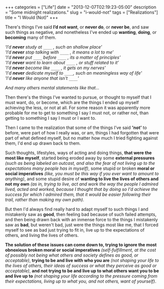 +++
categories = ["Life"]
date = "2013-12-07T02:19:23-05:00"
description = "Some midnight realizations."
slug = "i-would-not"
tags = ["Realizations"]
title = "I Would (Not)"
+++

There's things I’ve said **I’d not want**, or **never do**, or **never be**, and saw such things as negative, and nonetheless I've ended up **wanting**, **doing**, or **becoming** many of them.

_‘I’d **never** study at `____` , such an shallow place’_  
_'I’d **never** stop talking with `____` , it means a lot to me’_  
_'I’d **never** put `____` before `____` , its a matter of principles’_  
_'I’d **never** want to learn about `____` , or stuff related to it’_  
_'I’d **never** become like `____` , it gets on my nerves'_  
_'I'd **never** dedicate myself to `____`, such an meaningless way of life'_  
_'I'd **never** like anyone that isn't `____`'_

*And many others mental statements like that...*  

Then there's the things I’ve wanted to pursue, or thought to myself that I must want, do, or become, which are the things I ended up myself achieving the less, or not at all. For some reason it was apparently more probable for me to get to something I say I must not, or rather not, than getting to something I say I must or I want to.

Then I came to the realization that some of the things I’ve said **'not’** to before, were part of how I really was, or am, things I had forgotten that were part of what defined myself, but no matter how much I tried fighting against them, I'd end up drawn back to them.

Such thoughts, lifestyles, ways of acting and doing things, **that were the most like myself**, started being eroded away by some **external pressures** *(such as being labeled an outcast, and also the fear of not living up to the expectations many people has in myself)*, some stupid or broken **moral or social imperatives** *(like, you must be this way if you ever want to amount to anything)*, and some stupid desire of **wanting to live the lives of others and not my own** *(as in, trying to live, act and work the way the people I admired lived, acted and worked, because I thought that by doing so I'd achieve the success for which I admired them, that it would be easier following their trail, rather than making my own path)*.

But then I'd always find really hard to adapt myself to such things I and mistakenly saw as **good**, then feeling bad because of such failed attempts, and then being drawn back with an inmense force to the things I mistakenly saw as **bad**, but weren't bad, just were the things most like me, that I forced myself to see as bad just trying to fit in, live up to the expectations of others, and living the lives of others.

**The solution of these issues can come down to, trying to ignore the most obnoxious broken moral or social imperatives** *(self-fulfillment, at the cost of possibly not being what others and society defines as good, or acceptable)*, **trying to be and live with who you are** *(not shaping your life to the lives of others, their ideas of success or what they perceive as good or acceptable)*, **and not trying to be and live up to what others want you to be and live up to** *(not shaping your life according to the pressure coming from their expectations, living up to what you, and not others, want of yourself)*.